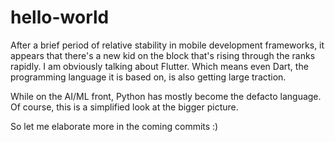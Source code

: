 # hello-world

After a brief period of relative stability in mobile development frameworks, it appears that there's a new kid on the block that's rising through the ranks rapidly. I am obviously talking about Flutter. Which means even Dart, the programming language it is based on, is also getting large traction.

While on the AI/ML front, Python has mostly become the defacto language. Of course, this is a simplified look at the bigger picture.

So let me elaborate more in the coming commits :)

